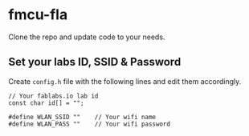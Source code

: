 # fmcu-fla

Clone the repo and update code to your needs.

## Set your labs ID, SSID & Password

Create `config.h` file with the following lines and edit them accordingly. 

```
// Your fablabs.io lab id
const char id[] = "";

#define WLAN_SSID ""    // Your wifi name
#define WLAN_PASS ""    // Your wifi password
```
